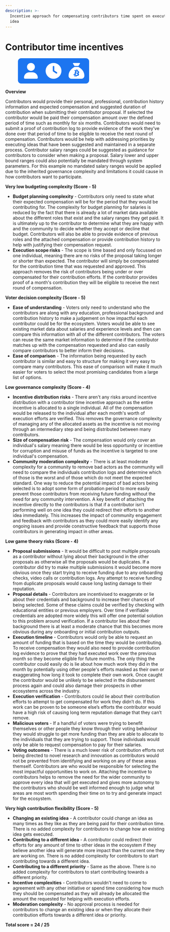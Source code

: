 ```yaml
---
description: >-
  Incentive approach for compensating contributors time spent on executing any
  idea
---
```


# Contributor time incentives

<div align="left">

<figure><img src="../../.gitbook/assets/contributor-time-incentives.png" alt="" width="225"><figcaption></figcaption></figure>

</div>



**Overview**

Contributors would provide their personal, professional, contribution history information and expected compensation and suggested duration of contribution when submitting their contributor proposal. If selected the contributor would be paid their compensation amount over the defined period of time such as monthly for six months. Contributors would need to submit a proof of contribution log to provide evidence of the work they’ve done over that period of time to be eligible to receive the next round of compensation. Contributors would be help with addressing priorities by executing ideas that have been suggested and maintained in a separate process. Contributor salary ranges could be suggested as guidance for contributors to consider when making a proposal. Salary lower and upper bound ranges could also potentially be mandated through system parameters. For this example no mandated salary ranges would be applied due to the inherited governance complexity and limitations it could cause in how contributors want to participate.



**Very low budgeting complexity (Score - 5)**

* **Budget planning complexity** - Contributors only need to state what their expected compensation will be for the period that they would be contributing for. The complexity for budget planning for salaries is reduced by the fact that there is already a lot of market data available about the different roles that exist and the salary ranges they get paid. It is ultimately up to the contributor to determine what they are happy with and the community to decide whether they accept or decline that budget. Contributors will also be able to provide evidence of previous roles and the attached compensation or provide contribution history to help with justifying their compensation request.
* **Execution scope risks** - The scope is time based and only focussed on one individual, meaning there are no risks of the proposal taking longer or shorter than expected. The contributor will simply be compensated for the contribution time that was requested and approved. This approach removes the risk of contributors being under or over compensated for their contribution efforts. If the contributor provides proof of a month's contribution they will be eligible to receive the next round of compensation.



**Voter decision complexity (Score - 5)**

* **Ease of understanding** - Voters only need to understand who the contributors are along with any education, professional background and contribution history to make a judgement on how impactful each contributor could be for the ecosystem. Voters would be able to see existing market data about salaries and experience levels and then can compare this information with all of the different contributors. The voters can reuse the same market information to determine if the contributor matches up with the compensation requested and also can easily compare contributors to better inform their decisions.
* **Ease of comparison** - The information being requested by each contributor is similar and easy to structure for making it very easy to compare many contributors. This ease of comparison will make it much easier for voters to select the most promising candidates from a large list of options.



**Low governance complexity (Score - 4)**

* **Incentive distribution risks** - There aren't any risks around incentive distribution with a contributor time incentive approach as the entire incentive is allocated to a single individual. All of the compensation would be released to the individual after each month's worth of execution efforts are verified. This removes the governance complexity of managing any of the allocated assets as the incentive is not moving through an intermediary step and being distributed between many contributors.
* **Size of compensation risk** - The compensation would only cover an individual's salary meaning there would be less opportunity or incentive for corruption and misuse of funds as the incentive is targeted to one individual's compensation.
* **Community moderation complexity** - There is at least moderate complexity for a community to remove bad actors as the community will need to compare the individuals contribution logs and determine which of those is the worst and of those which do not meet the expected standard. One way to reduce the potential impact of bad actors being selected is to adopt some form of probation period to more easily prevent those contributors from receiving future funding without the need for any community intervention. A key benefit of attaching the incentive directly to the contributors is that if a contributor isn’t performing well on one idea they could redirect their efforts to another idea immediately. This increases the impact of community engagement and feedback with contributors as they could more easily identify any ongoing issues and provide constructive feedback that supports those contributors in generating impact in other areas.



**Low game theory risks (Score - 4)**

* **Proposal submissions** - It would be difficult to post multiple proposals as a contributor without lying about their background in the other proposals as otherwise all the proposals would be duplicates. If a contributor did try to make multiple submissions it would become more obvious once they start trying to receive funding due to any onboarding checks, video calls or contribution logs. Any attempt to receive funding from duplicate proposals would cause long lasting damage to their reputation.
* **Proposal details** - Contributors are incentivised to exaggerate or lie about their credentials and background to increase their chances of being selected. Some of these claims could be verified by checking with educational entities or previous employers. Over time if verifiable credentials are adopted more widely this will offer one potential solution to this problem around verification. If a contributor lies about their background there is at least a moderate chance that this becomes more obvious during any onboarding or initial contribution outputs.
* **Execution timeline** - Contributors would only be able to request an amount of funding that is based on the time they would be contributing. To receive compensation they would also need to provide contribution log evidence to prove that they had executed work over the previous month so they become eligible for future months. The only thing the contributor could easily do is lie about how much work they did in the month by potentially using other people's efforts masked as their own or exaggerating how long it took to complete their own work. Once caught the contributor would be unlikely to be selected in the disbursement process again and could also damage their prospects in other ecosystems across the industry.
* **Execution verification** - Contributors could lie about their contribution efforts to attempt to get compensated for work they didn’t do. If this work can be proven to be someone else’s efforts the contributor would have a high risk of causing long term reputation damage that they can’t remove.
* **Malicious voters** - If a handful of voters were trying to benefit themselves or other people they know through their voting behaviour they would struggle to get more funding than they are able to allocate to the individuals that they are trying to support. Those individuals would only be able to request compensation to pay for their salaries.
* **Voting outcomes** - There is a much lower risk of contribution efforts not being directed to novel research and innovation as contributors would not be prevented from identifying and working on any of these areas themself. Contributors are who would be responsible for selecting the most impactful opportunities to work on. Attaching the incentive to contributors helps to remove the need for the wider community to approve every idea that will get executed and gives more autonomy to the contributors who should be well informed enough to judge what areas are most worth spending their time on to try and generate impact for the ecosystem.



**Very high contribution flexibility (Score - 5)**

* **Changing an existing idea** - A contributor could change an idea as many times as they like as they are being paid for their contribution time. There is no added complexity for contributors to change how an existing idea gets executed.
* **Contributing to a different idea** - A contributor could redirect their efforts for any amount of time to other ideas in the ecosystem if they believe another idea will generate more impact than the current one they are working on. There is no added complexity for contributors to start contributing towards a different idea.
* **Contributing to a different priority** - Same as the above. There is no added complexity for contributors to start contributing towards a different priority.
* **Incentive complexities** - Contributors wouldn't need to come to agreement with any other initiative or spend time considering how much they should be compensated as they will already be allocated the amount the requested for helping with execution efforts.
* **Moderation complexity** - No approval process is needed for contributors to change an existing idea or when they allocate their contribution efforts towards a different idea or priority.



**Total score = 24 / 25**
